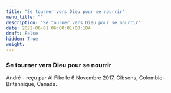 ```yaml
---
title: "Se tourner vers Dieu pour se nourrir"
menu_title: ""
description: "Se tourner vers Dieu pour se nourrir"
date: 2022-06-01 06:00:01+00:184
draft: False
hidden: True
weight:
---
```

### Se tourner vers Dieu pour se nourrir

André - reçu par Al Fike le 6 Novembre 2017, Gibsons, Colombie-Britannique, Canada.



